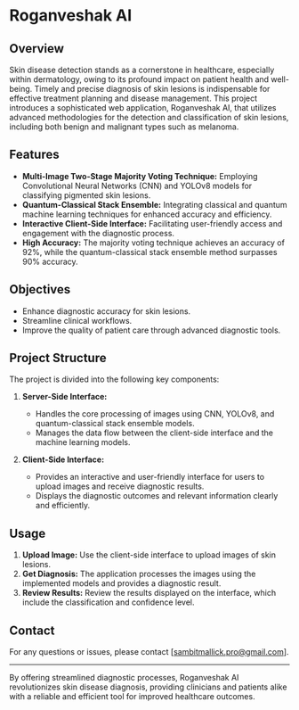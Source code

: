 # Roganveshak AI

## Overview

Skin disease detection stands as a cornerstone in healthcare, especially within dermatology, owing to its profound impact on patient health and well-being. Timely and precise diagnosis of skin lesions is indispensable for effective treatment planning and disease management. This project introduces a sophisticated web application, Roganveshak AI, that utilizes advanced methodologies for the detection and classification of skin lesions, including both benign and malignant types such as melanoma.

## Features

- **Multi-Image Two-Stage Majority Voting Technique:** Employing Convolutional Neural Networks (CNN) and YOLOv8 models for classifying pigmented skin lesions.
- **Quantum-Classical Stack Ensemble:** Integrating classical and quantum machine learning techniques for enhanced accuracy and efficiency.
- **Interactive Client-Side Interface:** Facilitating user-friendly access and engagement with the diagnostic process.
- **High Accuracy:** The majority voting technique achieves an accuracy of 92%, while the quantum-classical stack ensemble method surpasses 90% accuracy.

## Objectives

- Enhance diagnostic accuracy for skin lesions.
- Streamline clinical workflows.
- Improve the quality of patient care through advanced diagnostic tools.

## Project Structure

The project is divided into the following key components:

1. **Server-Side Interface:**
   - Handles the core processing of images using CNN, YOLOv8, and quantum-classical stack ensemble models.
   - Manages the data flow between the client-side interface and the machine learning models.

2. **Client-Side Interface:**
   - Provides an interactive and user-friendly interface for users to upload images and receive diagnostic results.
   - Displays the diagnostic outcomes and relevant information clearly and efficiently.

## Usage

1. **Upload Image:** Use the client-side interface to upload images of skin lesions.
2. **Get Diagnosis:** The application processes the images using the implemented models and provides a diagnostic result.
3. **Review Results:** Review the results displayed on the interface, which include the classification and confidence level.


## Contact

For any questions or issues, please contact [sambitmallick.pro@gmail.com].

---

By offering streamlined diagnostic processes, Roganveshak AI revolutionizes skin disease diagnosis, providing clinicians and patients alike with a reliable and efficient tool for improved healthcare outcomes.
